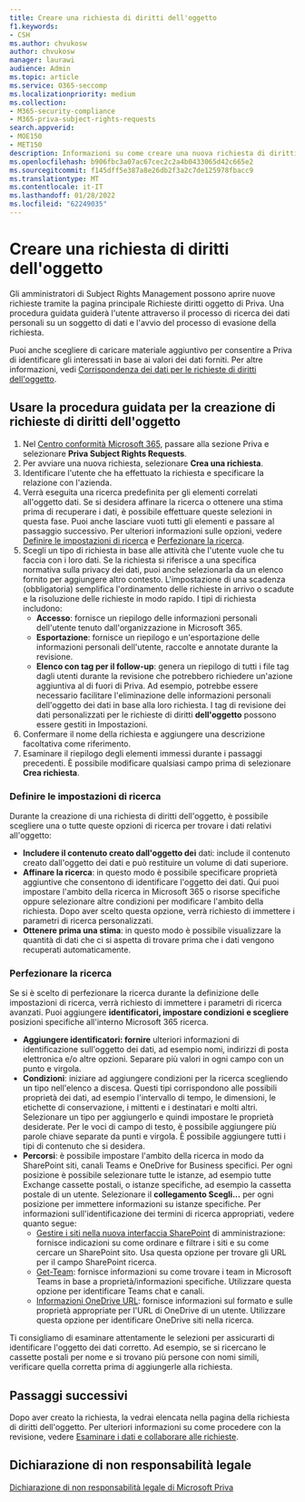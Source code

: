 ```yaml
---
title: Creare una richiesta di diritti dell'oggetto
f1.keywords:
- CSH
ms.author: chvukosw
author: chvukosw
manager: laurawi
audience: Admin
ms.topic: article
ms.service: O365-seccomp
ms.localizationpriority: medium
ms.collection:
- M365-security-compliance
- M365-priva-subject-rights-requests
search.appverid:
- MOE150
- MET150
description: Informazioni su come creare una nuova richiesta di diritti dell'oggetto in Microsoft Priva.
ms.openlocfilehash: b906fbc3a07ac67cec2c2a4b0433065d42c665e2
ms.sourcegitcommit: f145dff5e387a8e26db2f3a2c7de125978fbacc9
ms.translationtype: MT
ms.contentlocale: it-IT
ms.lasthandoff: 01/28/2022
ms.locfileid: "62249035"
---
```

# <a name="create-a-subject-rights-request"></a>Creare una richiesta di diritti dell'oggetto

Gli amministratori di Subject Rights Management possono aprire nuove richieste tramite la pagina principale Richieste diritti oggetto di Priva. Una procedura guidata guiderà l'utente attraverso il processo di ricerca dei dati personali su un soggetto di dati e l'avvio del processo di evasione della richiesta.

Puoi anche scegliere di caricare materiale aggiuntivo per consentire a Priva di identificare gli interessati in base ai valori dei dati forniti. Per altre informazioni, vedi [Corrispondenza dei dati per le richieste di diritti dell'oggetto](subject-rights-requests-data-match.md).

## <a name="use-the-subject-rights-request-creation-wizard"></a>Usare la procedura guidata per la creazione di richieste di diritti dell'oggetto

1. Nel [Centro conformità Microsoft 365,](https://compliance.microsoft.com/) passare alla sezione Priva e selezionare **Priva Subject Rights Requests**.
1. Per avviare una nuova richiesta, selezionare **Crea una richiesta**.
1. Identificare l'utente che ha effettuato la richiesta e specificare la relazione con l'azienda.
1. Verrà eseguita una ricerca predefinita per gli elementi correlati all'oggetto dati. Se si desidera affinare la ricerca o ottenere una stima prima di recuperare i dati, è possibile effettuare queste selezioni in questa fase. Puoi anche lasciare vuoti tutti gli elementi e passare al passaggio successivo. Per ulteriori informazioni sulle opzioni, vedere [Definire le impostazioni di ricerca](#define-search-settings) e [Perfezionare la ricerca](#refine-your-search).
1. Scegli un tipo di richiesta in base alle attività che l'utente vuole che tu faccia con i loro dati. Se la richiesta si riferisce a una specifica normativa sulla privacy dei dati, puoi anche selezionarla da un elenco fornito per aggiungere altro contesto. L'impostazione di una scadenza (obbligatoria) semplifica l'ordinamento delle richieste in arrivo o scadute e la risoluzione delle richieste in modo rapido. I tipi di richiesta includono:
   - **Accesso**: fornisce un riepilogo delle informazioni personali dell'utente tenuto dall'organizzazione in Microsoft 365.
   - **Esportazione**: fornisce un riepilogo e un'esportazione delle informazioni personali dell'utente, raccolte e annotate durante la revisione.
   - **Elenco con tag per il follow-up**: genera un riepilogo di tutti i file tag dagli utenti durante la revisione che potrebbero richiedere un'azione aggiuntiva al di fuori di Priva. Ad esempio, potrebbe essere necessario facilitare l'eliminazione delle informazioni personali dell'oggetto dei dati in base alla loro richiesta. I tag di revisione dei dati personalizzati per le richieste di diritti **dell'oggetto** possono essere gestiti in Impostazioni.
1. Confermare il nome della richiesta e aggiungere una descrizione facoltativa come riferimento.
1. Esaminare il riepilogo degli elementi immessi durante i passaggi precedenti. È possibile modificare qualsiasi campo prima di selezionare **Crea richiesta**.

### <a name="define-search-settings"></a>Definire le impostazioni di ricerca

Durante la creazione di una richiesta di diritti dell'oggetto, è possibile scegliere una o tutte queste opzioni di ricerca per trovare i dati relativi all'oggetto:

- **Includere il contenuto creato dall'oggetto dei** dati: include il contenuto creato dall'oggetto dei dati e può restituire un volume di dati superiore.
- **Affinare la ricerca**: in questo modo è possibile specificare proprietà aggiuntive che consentono di identificare l'oggetto dei dati. Qui puoi impostare l'ambito della ricerca in Microsoft 365 o risorse specifiche oppure selezionare altre condizioni per modificare l'ambito della richiesta. Dopo aver scelto questa opzione, verrà richiesto di immettere i parametri di ricerca personalizzati.
- **Ottenere prima una stima**: in questo modo è possibile visualizzare la quantità di dati che ci si aspetta di trovare prima che i dati vengono recuperati automaticamente.

### <a name="refine-your-search"></a>Perfezionare la ricerca

Se si è scelto di perfezionare la ricerca durante la definizione delle impostazioni di ricerca, verrà richiesto di immettere i parametri di ricerca avanzati. Puoi aggiungere **identificatori, impostare condizioni** **e scegliere** posizioni specifiche all'interno Microsoft 365 ricerca.

- **Aggiungere identificatori: fornire** ulteriori informazioni di identificazione sull'oggetto dei dati, ad esempio nomi, indirizzi di posta elettronica e/o altre opzioni. Separare più valori in ogni campo con un punto e virgola.
- **Condizioni**: iniziare ad aggiungere condizioni per la ricerca scegliendo un tipo nell'elenco a discesa. Questi tipi corrispondono alle possibili proprietà dei dati, ad esempio l'intervallo di tempo, le dimensioni, le etichette di conservazione, i mittenti e i destinatari e molti altri. Selezionare un tipo per aggiungerlo e quindi impostare le proprietà desiderate. Per le voci di campo di testo, è possibile aggiungere più parole chiave separate da punti e virgola. È possibile aggiungere tutti i tipi di contenuto che si desidera.
- **Percorsi**: è possibile impostare l'ambito della ricerca in modo da SharePoint siti, canali Teams e OneDrive for Business specifici. Per ogni posizione è possibile selezionare tutte le istanze, ad esempio tutte Exchange cassette postali, o istanze specifiche, ad esempio la cassetta postale di un utente. Selezionare il **collegamento Scegli...** per ogni posizione per immettere informazioni su istanze specifiche. Per informazioni sull'identificazione dei termini di ricerca appropriati, vedere quanto segue:
  - [Gestire i siti nella nuova interfaccia SharePoint](/sharepoint/manage-sites-in-new-admin-center) di amministrazione: fornisce indicazioni su come ordinare e filtrare i siti e su come cercare un SharePoint sito. Usa questa opzione per trovare gli URL per il campo SharePoint ricerca.
  - [Get-Team](/powershell/module/teams/get-team): fornisce informazioni su come trovare i team in Microsoft Teams in base a proprietà/informazioni specifiche. Utilizzare questa opzione per identificare Teams chat e canali.
  - [Informazioni OneDrive URL](/onedrive/list-onedrive-urls#about-onedrive-urls): fornisce informazioni sul formato e sulle proprietà appropriate per l'URL di OneDrive di un utente. Utilizzare questa opzione per identificare OneDrive siti nella ricerca.

Ti consigliamo di esaminare attentamente le selezioni per assicurarti di identificare l'oggetto dei dati corretto. Ad esempio, se si ricercano le cassette postali per nome e si trovano più persone con nomi simili, verificare quella corretta prima di aggiungerle alla richiesta.

## <a name="next-steps"></a>Passaggi successivi

Dopo aver creato la richiesta, la vedrai elencata nella pagina della richiesta di diritti dell'oggetto. Per ulteriori informazioni su come procedere con la revisione, vedere [Esaminare i dati e collaborare alle richieste](subject-rights-requests-data-review.md).

## <a name="legal-disclaimer"></a>Dichiarazione di non responsabilità legale

[Dichiarazione di non responsabilità legale di Microsoft Priva](priva-disclaimer.md)

